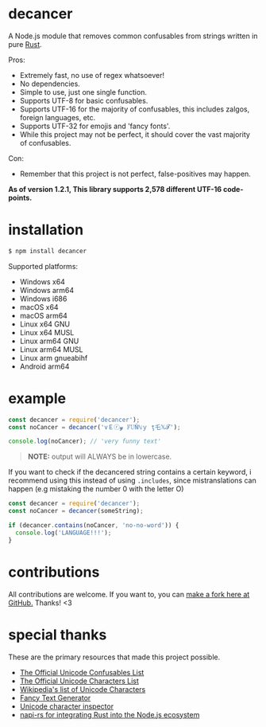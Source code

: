 # decancer
A Node.js module that removes common confusables from strings written in pure [Rust](https://rust-lang.org).

Pros:

- Extremely fast, no use of regex whatsoever!
- No dependencies.
- Simple to use, just one single function.
- Supports UTF-8 for basic confusables.
- Supports UTF-16 for the majority of confusables, this includes zalgos, foreign languages, etc.
- Supports UTF-32 for emojis and 'fancy fonts'.
- While this project may not be perfect, it should cover the vast majority of confusables.

Con:

- Remember that this project is not perfect, false-positives may happen.

__**As of version 1.2.1, This library supports 2,578 different UTF-16 code-points.**__

# installation
```bash
$ npm install decancer
```

Supported platforms:
- Windows x64
- Windows arm64
- Windows i686
- macOS x64
- macOS arm64
- Linux x64 GNU
- Linux x64 MUSL
- Linux arm64 GNU
- Linux arm64 MUSL
- Linux arm gnueabihf
- Android arm64

# example
```js
const decancer = require('decancer');
const noCancer = decancer('vＥⓡ𝔂 𝔽𝕌Ňℕｙ ţ乇𝕏𝓣');

console.log(noCancer); // 'very funny text'
```
> **NOTE:** output will ALWAYS be in lowercase.

If you want to check if the decancered string contains a certain keyword, i recommend using this instead of using `.includes`, since mistranslations can happen (e.g mistaking the number 0 with the letter O)

```js
const decancer = require('decancer');
const noCancer = decancer(someString);

if (decancer.contains(noCancer, 'no-no-word')) {
  console.log('LANGUAGE!!!');
}
```

# contributions
All contributions are welcome. If you want to, you can [make a fork here at GitHub.](https://github.com/vierofernando/decancer/fork) Thanks! &lt;3

# special thanks
These are the primary resources that made this project possible.

- [The Official Unicode Confusables List](https://util.unicode.org/UnicodeJsps/confusables.jsp)
- [The Official Unicode Characters List](https://unicode.org/Public/UNIDATA/UnicodeData.txt)
- [Wikipedia's list of Unicode Characters](https://en.wikipedia.org/wiki/List_of_Unicode_characters)
- [Fancy Text Generator](https://lingojam.com/FancyTextGenerator)
- [Unicode character inspector](https://apps.timwhitlock.info/unicode/inspect)
- [napi-rs for integrating Rust into the Node.js ecosystem](https://napi.rs/)